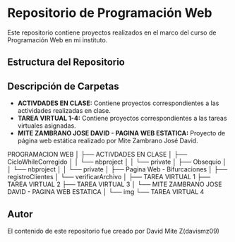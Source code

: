 # Repositorio de Programación Web

Este repositorio contiene proyectos realizados en el marco del curso de Programación Web en mi instituto.

## Estructura del Repositorio
## Descripción de Carpetas

- **ACTIVDADES EN CLASE:** Contiene proyectos correspondientes a las actividades realizadas en clase.
- **TAREA VIRTUAL 1-4:** Contiene proyectos correspondientes a las tareas virtuales asignadas.
- **MITE ZAMBRANO JOSE DAVID - PAGINA WEB ESTATICA:** Proyecto de página web estática realizado por Mite Zambrano José David.


PROGRAMACION WEB
│
├── ACTIVDADES EN CLASE
│ ├── CicloWhileCorregido
│ │ └── nbproject
│ │ └── private
│ ├── Obsequio
│ │ └── nbproject
│ │ └── private
│ ├── Pagina Web - Bifurcaciones
│ ├── registroClientes
│ └── verificarArchivo
│
├── TAREA VIRTUAL 1
├── TAREA VIRTUAL 2
├── TAREA VIRTUAL 3
│ └── MITE ZAMBRANO JOSE DAVID - PAGINA WEB ESTATICA
│ └── img
└── TAREA VIRTUAL 4

## Autor

El contenido de este repositorio fue creado por David Mite Z(davismz09)
